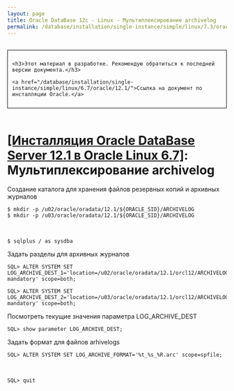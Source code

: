 ```yaml
---
layout: page
title: Oracle DataBase 12c - Linux - Мультиплексирование archivelog
permalink: /database/installation/single-instance/simple/linux/7.3/oracle/12.2/oracle-archivelogs-multiplexing/
---
```


<br/>

<div style="padding:10px; border:thin solid black;">

	<h3>Этот материал в разработке. Рекомендую обратиться к последней версии документа.</h3>

    <a href="/database/installation/single-instance/simple/linux/6.7/oracle/12.1/">Ссылка на документ по инсталляции Oracle.</a>

</div>

<br/>

# <a href="/database/installation/single-instance/simple/linux/6.7/oracle/12.1/">[Инсталляция Oracle DataBase Server 12.1 в Oracle Linux 6.7]</a>: Мультиплексирование archivelog



Создание каталога для хранения файлов резервных копий и архивных журналов

	$ mkdir -p /u02/oracle/oradata/12.1/${ORACLE_SID}/ARCHIVELOG
	$ mkdir -p /u03/oracle/oradata/12.1/${ORACLE_SID}/ARCHIVELOG

<br/>

	$ sqlplus / as sysdba

Задать разделы для архивных журналов

	SQL> ALTER SYSTEM SET LOG_ARCHIVE_DEST_1='location=/u02/oracle/oradata/12.1/orcl12/ARCHIVELOG mandatory' scope=both;

	SQL> ALTER SYSTEM SET LOG_ARCHIVE_DEST_2='location=/u03/oracle/oradata/12.1/orcl12/ARCHIVELOG mandatory' scope=both;


Посмотреть текущие значения параметра LOG_ARCHIVE_DEST

	SQL> show parameter LOG_ARCHIVE_DEST;


Задать формат для файлов arhivelogs


	SQL> ALTER SYSTEM SET LOG_ARCHIVE_FORMAT='%t_%s_%R.arc' scope=spfile;

<br/>

	SQL> quit

